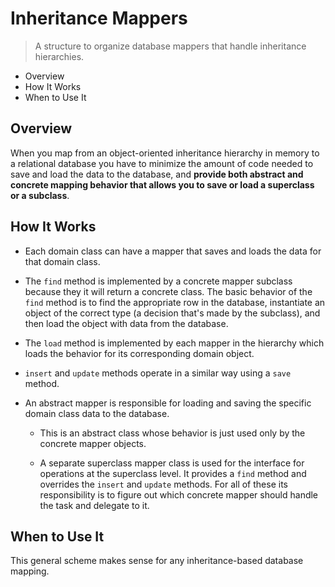 # Inheritance Mappers

> A structure to organize database mappers that handle inheritance hierarchies.

* Overview
* How It Works
* When to Use It

## Overview

When you map from an object-oriented inheritance hierarchy in memory to a relational database you have to minimize the amount of code needed to save and load the data to the database, and **provide both abstract and concrete mapping behavior that allows you to save or load a superclass or a subclass**.

## How It Works

* Each domain class can have a mapper that saves and loads the data for that domain class.

* The `find` method is implemented by a concrete mapper subclass because they it will return a concrete class. The basic behavior of the `find` method is to find the appropriate row in the database, instantiate an object of the correct type (a decision that's made by the subclass), and then load the object with data from the database.

* The `load` method is implemented by each mapper in the hierarchy which loads the behavior for its corresponding domain object.

* `insert` and `update` methods operate in a similar way using a `save` method.

* An abstract mapper is responsible for loading and saving the specific domain class data to the database.

  * This is an abstract class whose behavior is just used only by the concrete mapper objects.
  
  * A separate superclass mapper class is used for the interface for operations at the superclass level. It provides a `find` method and overrides the `insert` and `update` methods. For all of these its responsibility is to figure out which concrete mapper should handle the task and delegate to it.

## When to Use It

This general scheme makes sense for any inheritance-based database mapping.
